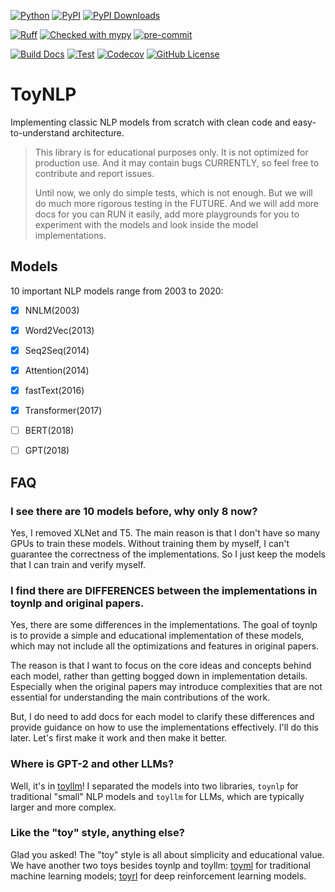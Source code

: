 

[![Python](https://img.shields.io/pypi/pyversions/toynlp.svg?color=%2334D058)](https://pypi.org/project/toynlp/)
[![PyPI](https://img.shields.io/pypi/v/toynlp?color=%2334D058&label=pypi%20package)](https://pypi.org/project/toynlp/)
[![PyPI Downloads](https://static.pepy.tech/badge/toynlp)](https://pepy.tech/projects/toynlp)

[![Ruff](https://img.shields.io/endpoint?url=https://raw.githubusercontent.com/astral-sh/ruff/main/assets/badge/v2.json)](https://github.com/astral-sh/ruff)
[![Checked with mypy](https://www.mypy-lang.org/static/mypy_badge.svg)](https://mypy-lang.org/)
[![pre-commit](https://img.shields.io/badge/pre--commit-enabled-brightgreen?logo=pre-commit)](https://github.com/pre-commit/pre-commit)

[![Build Docs](https://github.com/ai-glimpse/toynlp/actions/workflows/build_docs.yaml/badge.svg)](https://github.com/ai-glimpse/toynlp/actions/workflows/build_docs.yaml)
[![Test](https://github.com/ai-glimpse/toynlp/actions/workflows/test.yaml/badge.svg)](https://github.com/ai-glimpse/toynlp/actions/workflows/test.yaml)
[![Codecov](https://codecov.io/gh/ai-glimpse/toynlp/branch/master/graph/badge.svg)](https://codecov.io/gh/ai-glimpse/toynlp)
[![GitHub License](https://img.shields.io/github/license/ai-glimpse/toynlp)](https://github.com/ai-glimpse/toynlp/blob/master/LICENSE)


# ToyNLP

Implementing classic NLP models from scratch with clean code and easy-to-understand architecture.

> This library is for educational purposes only. It is not optimized for production use.
> And it may contain bugs CURRENTLY, so feel free to contribute and report issues.
>
> Until now, we only do simple tests, which is not enough. But we will do much more rigorous testing in the FUTURE.
> And we will add more docs for you can RUN it easily, add more playgrounds for you to experiment with the models and look inside the model implementations.


## Models

10 important NLP models range from 2003 to 2020:

- [x] NNLM(2003)
- [x] Word2Vec(2013)
- [x] Seq2Seq(2014)
- [x] Attention(2014)
- [x] fastText(2016)
- [x] Transformer(2017)
- [ ] BERT(2018)
- [ ] GPT(2018)



## FAQ

### I see there are 10 models before, why only 8 now?

Yes, I removed XLNet and T5. The main reason is that I don't have so many GPUs to train these models. Without training them by myself, I can't guarantee the correctness of the implementations.
So I just keep the models that I can train and verify myself.


### I find there are DIFFERENCES between the implementations in toynlp and original papers.

Yes, there are some differences in the implementations. The goal of toynlp is to provide a simple and educational implementation of these models, which may not include all the optimizations and features in original papers.

The reason is that I want to focus on the core ideas and concepts behind each model, rather than getting bogged down in implementation details. Especially when the original papers may introduce complexities that are not essential for understanding the main contributions of the work.

But, I do need to add docs for each model to clarify these differences and provide guidance on how to use the implementations effectively. I'll do this later. Let's first make it work and then make it better.


### Where is GPT-2 and other LLMs?

Well, it's in [toyllm](https://github.com/ai-glimpse/toyllm)!
I separated the models into two libraries, `toynlp` for traditional "small" NLP models and `toyllm` for LLMs, which are typically larger and more complex.

### Like the "toy" style, anything else?

Glad you asked! The "toy" style is all about simplicity and educational value.
We have another two toys besides toynlp and toyllm: [toyml](https://github.com/ai-glimpse/toyml) for traditional machine learning models; [toyrl](https://github.com/ai-glimpse/toyrl) for deep reinforcement learning models.
